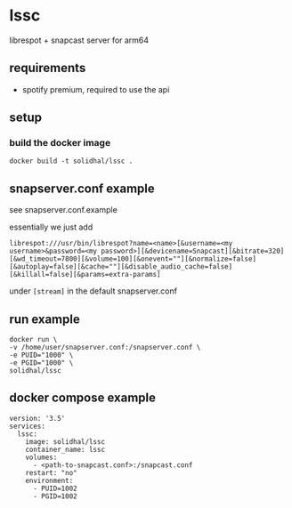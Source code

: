 # lssc

librespot + snapcast server for arm64

## requirements
- spotify premium, required to use the api

## setup

### build the docker image

```
docker build -t solidhal/lssc .
```

## snapserver.conf example

see snapserver.conf.example

essentially we just add
```
librespot:///usr/bin/librespot?name=<name>[&username=<my username>&password=<my password>][&devicename=Snapcast][&bitrate=320][&wd_timeout=7800][&volume=100][&onevent=""][&normalize=false][&autoplay=false][&cache=""][&disable_audio_cache=false][&killall=false][&params=extra-params]
```
under `[stream]` in the default snapserver.conf

## run example

```
docker run \
-v /home/user/snapserver.conf:/snapserver.conf \
-e PUID="1000" \
-e PGID="1000" \
solidhal/lssc
```

## docker compose example

```
version: '3.5'
services:
  lssc:
    image: solidhal/lssc
    container_name: lssc
    volumes:
      - <path-to-snapcast.conf>:/snapcast.conf
    restart: "no"
    environment:
      - PUID=1002
      - PGID=1002
```
